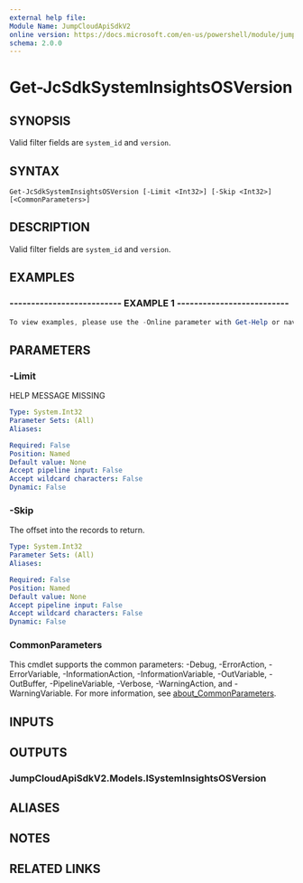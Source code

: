 ```yaml
---
external help file:
Module Name: JumpCloudApiSdkV2
online version: https://docs.microsoft.com/en-us/powershell/module/jumpcloudapisdkv2/get-jcsdksysteminsightsosversion
schema: 2.0.0
---
```


# Get-JcSdkSystemInsightsOSVersion

## SYNOPSIS
Valid filter fields are `system_id` and `version`.

## SYNTAX

```
Get-JcSdkSystemInsightsOSVersion [-Limit <Int32>] [-Skip <Int32>] [<CommonParameters>]
```

## DESCRIPTION
Valid filter fields are `system_id` and `version`.

## EXAMPLES

### -------------------------- EXAMPLE 1 --------------------------
```powershell
To view examples, please use the -Online parameter with Get-Help or navigate to: https://docs.microsoft.com/en-us/powershell/module/jumpcloudapisdkv2/get-jcsdksysteminsightsosversion
```



## PARAMETERS

### -Limit
HELP MESSAGE MISSING

```yaml
Type: System.Int32
Parameter Sets: (All)
Aliases:

Required: False
Position: Named
Default value: None
Accept pipeline input: False
Accept wildcard characters: False
Dynamic: False
```

### -Skip
The offset into the records to return.

```yaml
Type: System.Int32
Parameter Sets: (All)
Aliases:

Required: False
Position: Named
Default value: None
Accept pipeline input: False
Accept wildcard characters: False
Dynamic: False
```

### CommonParameters
This cmdlet supports the common parameters: -Debug, -ErrorAction, -ErrorVariable, -InformationAction, -InformationVariable, -OutVariable, -OutBuffer, -PipelineVariable, -Verbose, -WarningAction, and -WarningVariable. For more information, see [about_CommonParameters](http://go.microsoft.com/fwlink/?LinkID=113216).

## INPUTS

## OUTPUTS

### JumpCloudApiSdkV2.Models.ISystemInsightsOSVersion

## ALIASES

## NOTES

## RELATED LINKS

